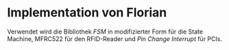 # Implementation von Florian

Verwendet wird die Bibliothek *FSM* in modifizierter Form für die State Machine, MFRC522 für den RFID-Reader und *Pin Change Interrupt* für PCIs.
